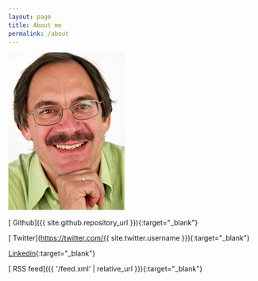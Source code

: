 ```yaml
---
layout: page
title: About me
permalink: /about
---
```

![logo](/assets/img/logo/fredvn-logo.png)

[<i class="fa fa-github" aria-hidden="true"></i> Github]({{ site.github.repository_url }}){:target="_blank"}

[<i class="fa fa-twitter" aria-hidden="true"></i> Twitter](https://twitter.com/{{ site.twitter.username }}){:target="_blank"}

[<i class="fa fa-linkedin-square" aria-hidden="true"></i> Linkedin](https://www.linkedin.com/in/fredvannimwegen/){:target="_blank"}

[<i class="fa fa fa-rss-square" aria-hidden="true"></i> RSS feed]({{ '/feed.xml' | relative_url }}){:target="_blank"}

